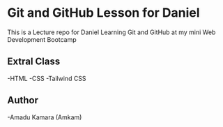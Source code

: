 # Git and GitHub Lesson for Daniel

This is a Lecture repo for Daniel Learning Git and GitHub at my mini Web Development Bootcamp

## Extral Class

-HTML
-CSS
-Tailwind CSS

## Author

-Amadu Kamara (Amkam)
